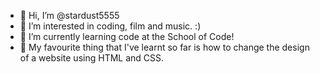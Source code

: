 - 👋 Hi, I’m @stardust5555
- 👀 I’m interested in coding, film and music. :)
- 🌱 I’m currently learning code at the School of Code!
- 💞️ My favourite thing that I've learnt so far is how to change the design of a website using HTML and CSS.
